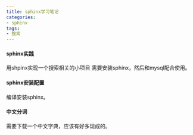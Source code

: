 ```yaml
---
title: sphinx学习笔记
categories:
- sphinx
tags:
- 搜索
---
```


#### sphinx实践 

用shpinx实现一个搜索相关的小项目
需要安装sphinx，然后和mysql配合使用。

#### sphinx安装配置
编译安装sphinx。

#### 中文分词
需要下载一个中文字典，应该有好多现成的。


